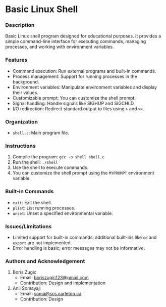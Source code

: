 # Basic Linux Shell

### Description

Basic Linux shell program designed for educational purposes. It provides a simple command-line interface for executing commands, managing processes, and working with environment variables.

### Features

- Command execution: Run external programs and built-in commands.
- Process management: Support for running processes in the background.
- Environment variables: Manipulate environment variables and display their values.
- Customizable prompt: You can customize the shell prompt.
- Signal handling: Handle signals like SIGHUP and SIGCHLD.
- I/O redirection: Redirect standard output to files using `>` and `>>`.

### Organization

- `shell.c`: Main program file.

### Instructions

1. Compile the program: `gcc -o shell shell.c`
2. Run the shell: `./shell`
3. Use the shell to execute commands.
4. You can customize the shell prompt using the `MYPROMPT` environment variable.

### Built-in Commands

- `exit`: Exit the shell.
- `plist`: List running processes.
- `unset`: Unset a specified environmental variable.

### Issues/Limitations

- Limited support for built-in commands; additional built-ins like `cd` and `export` are not implemented.
- Error handling is basic; error messages may not be informative.

### Authors and Acknowledgement
1. Boris Zugic
   - Email: boriszugic123@gmail.com
   - Contribution: Design and implementation
2. Anil Somayaji
    - Email: soma@scs.carleton.ca
    - Contribution: Design
